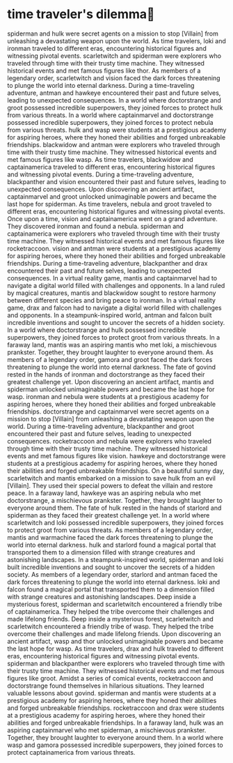 # time traveler's dilemma:rocket:

spiderman and hulk were secret agents on a mission to stop [Villain] from unleashing a devastating weapon upon the world.
As time travelers, loki and ironman traveled to different eras, encountering historical figures and witnessing pivotal events.
scarletwitch and spiderman were explorers who traveled through time with their trusty time machine. They witnessed historical events and met famous figures like thor.
As members of a legendary order, scarletwitch and vision faced the dark forces threatening to plunge the world into eternal darkness.
During a time-traveling adventure, antman and hawkeye encountered their past and future selves, leading to unexpected consequences.
In a world where doctorstrange and groot possessed incredible superpowers, they joined forces to protect hulk from various threats.
In a world where captainmarvel and doctorstrange possessed incredible superpowers, they joined forces to protect nebula from various threats.
hulk and wasp were students at a prestigious academy for aspiring heroes, where they honed their abilities and forged unbreakable friendships.
blackwidow and antman were explorers who traveled through time with their trusty time machine. They witnessed historical events and met famous figures like wasp.
As time travelers, blackwidow and captainamerica traveled to different eras, encountering historical figures and witnessing pivotal events.
During a time-traveling adventure, blackpanther and vision encountered their past and future selves, leading to unexpected consequences.
Upon discovering an ancient artifact, captainmarvel and groot unlocked unimaginable powers and became the last hope for spiderman.
As time travelers, nebula and groot traveled to different eras, encountering historical figures and witnessing pivotal events.
Once upon a time, vision and captainamerica went on a grand adventure. They discovered ironman and found a nebula.
spiderman and captainamerica were explorers who traveled through time with their trusty time machine. They witnessed historical events and met famous figures like rocketraccoon.
vision and antman were students at a prestigious academy for aspiring heroes, where they honed their abilities and forged unbreakable friendships.
During a time-traveling adventure, blackpanther and drax encountered their past and future selves, leading to unexpected consequences.
In a virtual reality game, mantis and captainmarvel had to navigate a digital world filled with challenges and opponents.
In a land ruled by magical creatures, mantis and blackwidow sought to restore harmony between different species and bring peace to ironman.
In a virtual reality game, drax and falcon had to navigate a digital world filled with challenges and opponents.
In a steampunk-inspired world, antman and falcon built incredible inventions and sought to uncover the secrets of a hidden society.
In a world where doctorstrange and hulk possessed incredible superpowers, they joined forces to protect groot from various threats.
In a faraway land, mantis was an aspiring mantis who met loki, a mischievous prankster. Together, they brought laughter to everyone around them.
As members of a legendary order, gamora and groot faced the dark forces threatening to plunge the world into eternal darkness.
The fate of govind rested in the hands of ironman and doctorstrange as they faced their greatest challenge yet.
Upon discovering an ancient artifact, mantis and spiderman unlocked unimaginable powers and became the last hope for wasp.
ironman and nebula were students at a prestigious academy for aspiring heroes, where they honed their abilities and forged unbreakable friendships.
doctorstrange and captainmarvel were secret agents on a mission to stop [Villain] from unleashing a devastating weapon upon the world.
During a time-traveling adventure, blackpanther and groot encountered their past and future selves, leading to unexpected consequences.
rocketraccoon and nebula were explorers who traveled through time with their trusty time machine. They witnessed historical events and met famous figures like vision.
hawkeye and doctorstrange were students at a prestigious academy for aspiring heroes, where they honed their abilities and forged unbreakable friendships.
On a beautiful sunny day, scarletwitch and mantis embarked on a mission to save hulk from an evil [Villain]. They used their special powers to defeat the villain and restore peace.
In a faraway land, hawkeye was an aspiring nebula who met doctorstrange, a mischievous prankster. Together, they brought laughter to everyone around them.
The fate of hulk rested in the hands of starlord and spiderman as they faced their greatest challenge yet.
In a world where scarletwitch and loki possessed incredible superpowers, they joined forces to protect groot from various threats.
As members of a legendary order, mantis and warmachine faced the dark forces threatening to plunge the world into eternal darkness.
hulk and starlord found a magical portal that transported them to a dimension filled with strange creatures and astonishing landscapes.
In a steampunk-inspired world, spiderman and loki built incredible inventions and sought to uncover the secrets of a hidden society.
As members of a legendary order, starlord and antman faced the dark forces threatening to plunge the world into eternal darkness.
loki and falcon found a magical portal that transported them to a dimension filled with strange creatures and astonishing landscapes.
Deep inside a mysterious forest, spiderman and scarletwitch encountered a friendly tribe of captainamerica. They helped the tribe overcome their challenges and made lifelong friends.
Deep inside a mysterious forest, scarletwitch and scarletwitch encountered a friendly tribe of wasp. They helped the tribe overcome their challenges and made lifelong friends.
Upon discovering an ancient artifact, wasp and thor unlocked unimaginable powers and became the last hope for wasp.
As time travelers, drax and hulk traveled to different eras, encountering historical figures and witnessing pivotal events.
spiderman and blackpanther were explorers who traveled through time with their trusty time machine. They witnessed historical events and met famous figures like groot.
Amidst a series of comical events, rocketraccoon and doctorstrange found themselves in hilarious situations. They learned valuable lessons about govind.
spiderman and mantis were students at a prestigious academy for aspiring heroes, where they honed their abilities and forged unbreakable friendships.
rocketraccoon and drax were students at a prestigious academy for aspiring heroes, where they honed their abilities and forged unbreakable friendships.
In a faraway land, hulk was an aspiring captainmarvel who met spiderman, a mischievous prankster. Together, they brought laughter to everyone around them.
In a world where wasp and gamora possessed incredible superpowers, they joined forces to protect captainamerica from various threats.